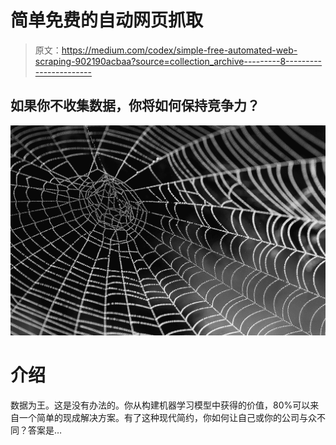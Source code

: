 # 简单免费的自动网页抓取

> 原文：<https://medium.com/codex/simple-free-automated-web-scraping-902190acbaa?source=collection_archive---------8----------------------->

## 如果你不收集数据，你将如何保持竞争力？

![](img/2a81e1943483fcb7060ffe73691738f7.png)

# 介绍

数据为王。这是没有办法的。你从构建机器学习模型中获得的价值，80%可以来自一个简单的现成解决方案。有了这种现代简约，你如何让自己或你的公司与众不同？答案是…